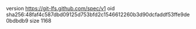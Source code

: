 version https://git-lfs.github.com/spec/v1
oid sha256:48faf4c587dbd09125d753bfd2c1546612260b3d90dcfaddf53ffe9de0bdbdb9
size 1168
